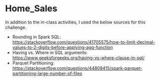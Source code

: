 # Home_Sales

In addition to the in-class activities, I used the below sources for this challenge.
- Rounding in Spark SQL: https://stackoverflow.com/questions/41705575/how-to-limit-decimal-values-to-2-digits-before-applying-agg-function
- Having vs. Where in SQL arguments: https://www.geeksforgeeks.org/having-vs-where-clause-in-sql/
- Parquet Partitioning: https://stackoverflow.com/questions/44808415/spark-parquet-partitioning-large-number-of-files
